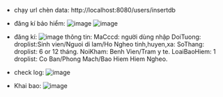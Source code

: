 - chạy url chèn data: http://localhost:8080/users/insertdb
- đăng kí bảo hiểm:
![image](https://github.com/vantuan2905/BHYT/assets/99082087/6c949dcb-34a7-4ed9-b199-fc313a939baa)
![image](https://github.com/vantuan2905/BHYT/assets/99082087/072549b2-d45e-4d82-ab4c-71706c286954)

- đăng kí:
  ![image](https://github.com/vantuan2905/BHYT/assets/99082087/cf68c6b4-d8ff-4cf4-aa78-ab7766c0c3b4)
  thông tin:
  MaCccd: người dùng nhập
  DoiTuong: droplist:Sinh vien/Nguoi di lam/Ho Ngheo
  tinh,huyen,xa:
  SoThang: droplist: 6 or 12 tháng.
  NoiKham: Benh Vien/Tram y te.
  LoaiBaoHiem: 1 droplist: Co Ban/Phong Mach/Bao Hiem Hiem Ngheo. 

- check log:
  ![image](https://github.com/vantuan2905/BHYT/assets/99082087/f486f146-7b03-4dce-8253-3d8144ab0cf7)
- Khai bao:
  ![image](https://github.com/vantuan2905/BHYT/assets/99082087/6e155c63-7099-411a-b4f0-3147d86e9f4d)


